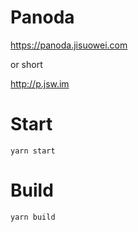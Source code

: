 # Panoda

https://panoda.jisuowei.com 

or short

http://p.jsw.im

# Start

```
yarn start
```

# Build

```
yarn build
```
